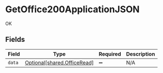 # GetOffice200ApplicationJSON

OK


## Fields

| Field                                                                | Type                                                                 | Required                                                             | Description                                                          |
| -------------------------------------------------------------------- | -------------------------------------------------------------------- | -------------------------------------------------------------------- | -------------------------------------------------------------------- |
| `data`                                                               | [Optional[shared.OfficeRead]](undefined/models/shared/officeread.md) | :heavy_minus_sign:                                                   | N/A                                                                  |